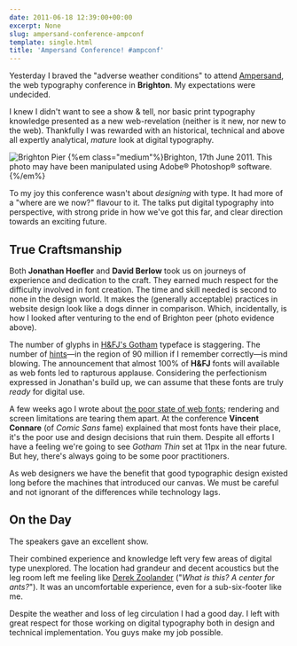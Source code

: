 ```yaml
---
date: 2011-06-18 12:39:00+00:00
excerpt: None
slug: ampersand-conference-ampconf
template: single.html
title: 'Ampersand Conference! #ampconf'
---
```


Yesterday I braved the "adverse weather conditions" to attend [Ampersand](http://www.ampersandconf.com/), the web typography conference in **Brighton**. My expectations were undecided.

I knew I didn't want to see a show & tell, nor basic print typography knowledge presented as a new web-revelation (neither is it new, nor new to the web). Thankfully I was rewarded with an historical, technical and above all expertly analytical, _mature_ look at digital typography.

![Brighton Pier](/wp-content/uploads/2011/06/ampersand1.jpg)
{%em class="medium"%}Brighton, 17th June 2011. This photo may have been manipulated using Adobe® Photoshop® software.{%/em%}


To my joy this conference wasn't about _designing_ with type. It had more of a "where are we now?" flavour to it. The talks put digital typography into perspective, with strong pride in how we've got this far, and clear direction towards an exciting future.


## True Craftsmanship


Both **Jonathan Hoefler** and **David Berlow** took us on journeys of experience and dedication to the craft. They earned much respect for the difficulty involved in font creation. The time and skill needed is second to none in the design world. It makes the (generally acceptable) practices in website design look like a dogs dinner in comparison. Which, incidentally, is how I looked after venturing to the end of Brighton peer (photo evidence above).

The number of glyphs in [H&FJ's Gotham](http://www.typography.com/fonts/font_overview.php?productLineID=100008) typeface is staggering. The number of [hints](http://en.wikipedia.org/wiki/Font_hinting)—in the region of 90 million if I remember correctly—is mind blowing. The announcement that almost 100% of **H&FJ** fonts will available as web fonts led to rapturous applause. Considering the perfectionism expressed in Jonathan's build up, we can assume that these fonts are truly _ready_ for digital use.

A few weeks ago I wrote about [the poor state of web fonts](http://dbushell.com/2011/06/05/hey-i-was-reading-that/); rendering and screen limitations are tearing them apart. At the conference **Vincent Connare** (of _Comic Sans_ fame) explained that most fonts have their place, it's the poor use and design decisions that ruin them. Despite all efforts I have a feeling we're going to see _Gotham Thin_ set at 11px in the near future. But hey, there's always going to be some poor practitioners.

As web designers we have the benefit that good typographic design existed long before the machines that introduced our canvas. We must be careful and not ignorant of the differences while technology lags.


## On the Day


The speakers gave an excellent show.

Their combined experience and knowledge left very few areas of digital type unexplored. The location had grandeur and decent acoustics but the leg room left me feeling like [Derek Zoolander](http://www.imdb.com/title/tt0196229/quotes?qt=qt0375903) ("_What is this? A center for ants?_"). It was an uncomfortable experience, even for a sub-six-footer like me.

Despite the weather and loss of leg circulation I had a good day. I left with great respect for those working on digital typography both in design and technical implementation. You guys make my job possible.
